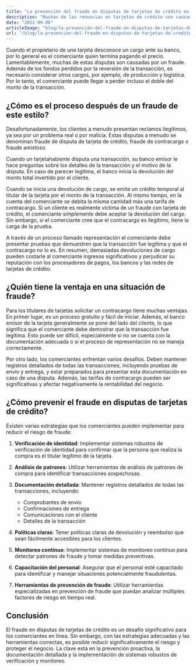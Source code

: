 ```yaml
---
title: "La prevención del fraude en disputas de tarjetas de crédito en e-commerce"
description: "Muchas de las renuncias en tarjetas de crédito son causadas por fraude. Lee el blog para conocer qué hacer después de una proude y cómo prevenirlo"
date: "2022-09-06"
articleImage: "blog/la-prevención-del-fraude-en-disputas-de-tarjetas-de-crédito-en-e-commerce.jpg"
url: "/blog/la-prevencion-del-fraude-en-disputas-de-tarjetas-de-credito-en-e-commerce"
---
```


Cuando el propietario de una tarjeta desconoce un cargo ante su banco, por lo general es el comerciante quien termina pagando el precio. Lamentablemente, muchas de estas disputas son causadas por un fraude. Además de los fondos perdidos por la reversión de la transacción, es necesario considerar otros cargos, por ejemplo, de producción y logística. Por lo tanto, el comerciante puede llegar a perder incluso el doble del monto de la transacción.

## ¿Cómo es el proceso después de un fraude de este estilo?

Desafortunadamente, los clientes a menudo presentan reclamos ilegítimos, ya sea por un problema real o por malicia. Estas disputas a menudo se denominan fraude de disputa de tarjeta de crédito, fraude de contracargo o fraude amistoso.

Cuando un tarjetahabiente disputa una transacción, su banco emisor le hace preguntas sobre los detalles de la transacción y el motivo de la disputa. En caso de parecer legítima, el banco inicia la devolución del monto total invertido por el cliente.

Cuando se inicia una devolución de cargo, se emite un crédito temporal al titular de la tarjeta por el monto de la transacción. Al mismo tiempo, en la cuenta del comerciante se debita la misma cantidad más una tarifa de contracargo. Si un cliente es realmente víctima de un fraude con tarjeta de crédito, el comerciante simplemente debe aceptar la devolución del cargo. Sin embargo, si el comerciante cree que el contracargo es ilegítimo, tiene la carga de la prueba.

A través de un proceso llamado representación el comerciante debe presentar pruebas que demuestren que la transacción fue legítima y que el contracargo no lo es. En resumen, demasiadas devoluciones de cargo pueden costarle al comerciante ingresos significativos y perjudicar su reputación con los procesadores de pagos, los bancos y las redes de tarjetas de crédito.

## ¿Quién tiene la ventaja en una situación de fraude?

Para los titulares de tarjetas solicitar un contracargo tiene muchas ventajas. En primer lugar, es un proceso gratuito y fácil de iniciar. Además, el banco emisor de la tarjeta generalmente se pone del lado del cliente, lo que significa que el comerciante debe demostrar que la transacción fue legítima. Esto puede ser difícil, especialmente si no se cuenta con la documentación adecuada o si el proceso de representación no se maneja correctamente.

Por otro lado, los comerciantes enfrentan varios desafíos. Deben mantener registros detallados de todas las transacciones, incluyendo pruebas de envío y entrega, y estar preparados para presentar esta documentación en caso de una disputa. Además, las tarifas de contracargo pueden ser significativas y afectar negativamente la rentabilidad del negocio.

## ¿Cómo prevenir el fraude en disputas de tarjetas de crédito?

Existen varias estrategias que los comerciantes pueden implementar para reducir el riesgo de fraude:

1. **Verificación de identidad**: Implementar sistemas robustos de verificación de identidad para confirmar que la persona que realiza la compra es el titular legítimo de la tarjeta.

2. **Análisis de patrones**: Utilizar herramientas de análisis de patrones de compra para identificar transacciones sospechosas.

3. **Documentación detallada**: Mantener registros detallados de todas las transacciones, incluyendo:

   - Comprobantes de envío
   - Confirmaciones de entrega
   - Comunicaciones con el cliente
   - Detalles de la transacción

4. **Políticas claras**: Tener políticas claras de devolución y reembolso que sean fácilmente accesibles para los clientes.

5. **Monitoreo continuo**: Implementar sistemas de monitoreo continuo para detectar patrones de fraude y tomar medidas preventivas.

6. **Capacitación del personal**: Asegurar que el personal esté capacitado para identificar y manejar situaciones potencialmente fraudulentas.

7. **Herramientas de prevención de fraude**: Utilizar herramientas especializadas en prevención de fraude que puedan analizar múltiples factores de riesgo en tiempo real.

## Conclusión

El fraude en disputas de tarjetas de crédito es un desafío significativo para los comerciantes en línea. Sin embargo, con las estrategias adecuadas y las herramientas correctas, es posible reducir significativamente el riesgo y proteger el negocio. La clave está en la prevención proactiva, la documentación detallada y la implementación de sistemas robustos de verificación y monitoreo.
